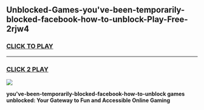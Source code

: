 
## Unblocked-Games-you've-been-temporarily-blocked-facebook-how-to-unblock-Play-Free-2rjw4
<h3>
<a href="https://premium76.site?title=you've-been-temporarily-blocked-facebook-how-to-unblock&ref=19M">CLICK TO PLAY</a></h3>
<hr>

<h3>
<a href="https://premium76.site?title=you've-been-temporarily-blocked-facebook-how-to-unblock&ref=19M">CLICK 2 PLAY</a>
  
</h3>

<a href="https://premium76.site?title=you've-been-temporarily-blocked-facebook-how-to-unblock&ref=19M"><img src="https://clearcache.store/games.png"></a>


**you've-been-temporarily-blocked-facebook-how-to-unblock games unblocked: Your Gateway to Fun and Accessible Online Gaming**
